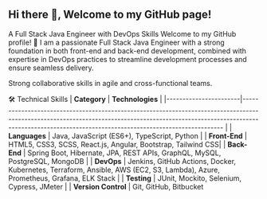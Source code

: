 ## Hi there 👋, Welcome to my GitHub page!

A Full Stack Java Engineer with DevOps Skills
Welcome to my GitHub profile! 👋 I am a passionate Full Stack Java Engineer with a strong foundation in both front-end and back-end development, 
combined with expertise in DevOps practices to streamline development processes and ensure seamless delivery.

Strong collaborative skills in agile and cross-functional teams.

🛠️ Technical Skills
| **Category**          | **Technologies**                                                                                                                                                                                                                                                                                       |
|-----------------------|------------------------------------------------------------------------------------------------------------------------------------------------------------------------------------------------------------------------------------                                                    |
| **Languages**         | Java, JavaScript (ES6+), TypeScript, Python                  |
| **Front-End**         | HTML5, CSS3, SCSS, React.js, Angular, Bootstrap, Tailwind CSS|
| **Back-End**          | Spring Boot, Hibernate, JPA, REST APIs, GraphQL, MySQL, PostgreSQL, MongoDB                                                                                                                |
| **DevOps**            | Jenkins, GitHub Actions, Docker, Kubernetes, Terraform, Ansible, AWS (EC2, S3, Lambda), Azure, Prometheus, Grafana, ELK Stack                                                              |
| **Testing**           | JUnit, Mockito, Selenium, Cypress, JMeter                                                                                                                                                  |
| **Version Control**   | Git, GitHub, Bitbucket 
